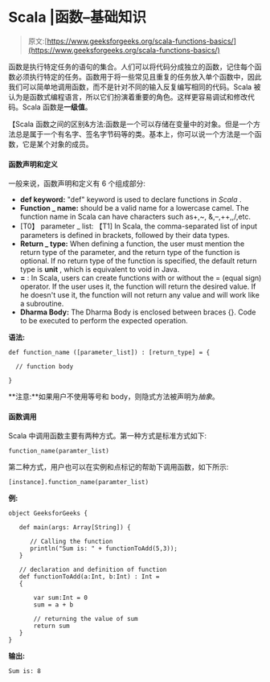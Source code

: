 # Scala |函数–基础知识

> 原文:[https://www.geeksforgeeks.org/scala-functions-basics/](https://www.geeksforgeeks.org/scala-functions-basics/)

函数是执行特定任务的语句的集合。人们可以将代码分成独立的函数，记住每个函数必须执行特定的任务。函数用于将一些常见且重复的任务放入单个函数中，因此我们可以简单地调用函数，而不是针对不同的输入反复编写相同的代码。Scala 被认为是函数式编程语言，所以它们扮演着重要的角色。这样更容易调试和修改代码。Scala 函数是**一级值**。

【Scala 函数之间的区别&方法:函数是一个可以存储在变量中的对象。但是一个方法总是属于一个有名字、签名字节码等的类。基本上，你可以说一个方法是一个函数，它是某个对象的成员。

#### 函数声明和定义

一般来说，函数声明和定义有 6 个组成部分:

*   **def keyword:** "def" keyword is used to declare functions in *Scala* .
*   **Function _ name:** should be a valid name for a lowercase camel. The function name in Scala can have characters such as+,~, &,–,++,\,/,etc.
*   [T0】 parameter _ list: 【T1] In Scala, the comma-separated list of input parameters is defined in brackets, followed by their data types.
*   **Return _ type:** When defining a function, the user must mention the return type of the parameter, and the return type of the function is optional. If no return type of the function is specified, the default return type is **unit** , which is equivalent to void in Java.
*   **=** : In Scala, users can create functions with or without the = (equal sign) operator. If the user uses it, the function will return the desired value. If he doesn't use it, the function will not return any value and will work like a subroutine.
*   **Dharma Body:** The Dharma Body is enclosed between braces {}. Code to be executed to perform the expected operation.

**语法:**

```
def function_name ([parameter_list]) : [return_type] = {

  // function body

}

```

**注意:**如果用户不使用等号和 body，则隐式方法被声明为*抽象*。

#### 函数调用

Scala 中调用函数主要有两种方式。第一种方式是标准方式如下:

```
function_name(paramter_list)
```

第二种方式，用户也可以在实例和点标记的帮助下调用函数，如下所示:

```
[instance].function_name(paramter_list)
```

**例:**

```
object GeeksforGeeks {

   def main(args: Array[String]) {

      // Calling the function
      println("Sum is: " + functionToAdd(5,3));
   }

   // declaration and definition of function
   def functionToAdd(a:Int, b:Int) : Int = 
   {

       var sum:Int = 0
       sum = a + b

       // returning the value of sum
       return sum
   }
}
```

**输出:**

```
Sum is: 8
```